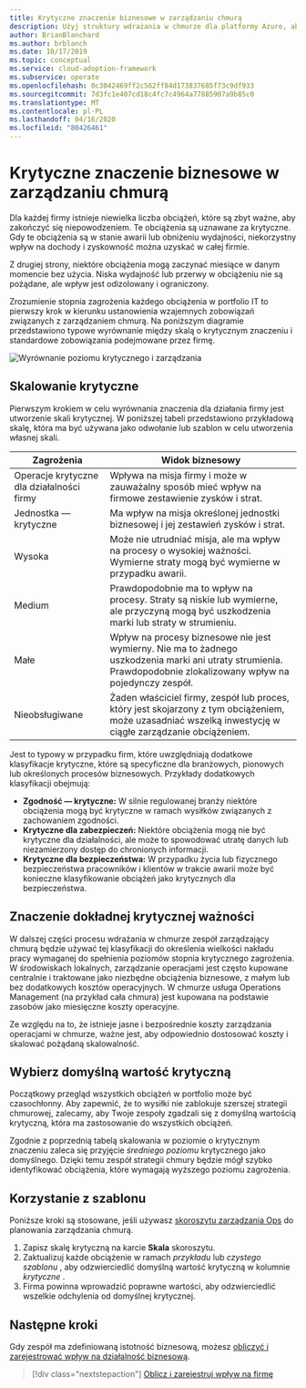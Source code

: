 ```yaml
---
title: Krytyczne znaczenie biznesowe w zarządzaniu chmurą
description: Użyj struktury wdrażania w chmurze dla platformy Azure, aby zrozumieć istotność obciążeń i zapobiec niekorzystnemu wpływowi na dochody i zyskowność.
author: BrianBlanchard
ms.author: brblanch
ms.date: 10/17/2019
ms.topic: conceptual
ms.service: cloud-adoption-framework
ms.subservice: operate
ms.openlocfilehash: 0c3042469ff2c562ff84d173837685f73c9df933
ms.sourcegitcommit: 7d3fc1e407cd18c4fc7c4964a77885907a9b85c0
ms.translationtype: MT
ms.contentlocale: pl-PL
ms.lasthandoff: 04/16/2020
ms.locfileid: "80426461"
---
```

# <a name="business-criticality-in-cloud-management"></a>Krytyczne znaczenie biznesowe w zarządzaniu chmurą

Dla każdej firmy istnieje niewielka liczba obciążeń, które są zbyt ważne, aby zakończyć się niepowodzeniem. Te obciążenia są uznawane za krytyczne. Gdy te obciążenia są w stanie awarii lub obniżeniu wydajności, niekorzystny wpływ na dochody i zyskowność można uzyskać w całej firmie.

Z drugiej strony, niektóre obciążenia mogą zaczynać miesiące w danym momencie bez użycia. Niska wydajność lub przerwy w obciążeniu nie są pożądane, ale wpływ jest odizolowany i ograniczony.

Zrozumienie stopnia zagrożenia każdego obciążenia w portfolio IT to pierwszy krok w kierunku ustanowienia wzajemnych zobowiązań związanych z zarządzaniem chmurą.
Na poniższym diagramie przedstawiono typowe wyrównanie między skalą o krytycznym znaczeniu i standardowe zobowiązania podejmowane przez firmę.

![Wyrównanie poziomu krytycznego i zarządzania](../../_images/manage/cloud-criticality-alignment.png)

## <a name="criticality-scale"></a>Skalowanie krytyczne

Pierwszym krokiem w celu wyrównania znaczenia dla działania firmy jest utworzenie skali krytycznej. W poniższej tabeli przedstawiono przykładową skalę, która ma być używana jako odwołanie lub szablon w celu utworzenia własnej skali.

| Zagrożenia | Widok biznesowy |
| --------- | --------- |
| Operacje krytyczne dla działalności firmy |  Wpływa na misja firmy i może w zauważalny sposób mieć wpływ na firmowe zestawienie zysków i strat. |
| Jednostka — krytyczne | Ma wpływ na misja określonej jednostki biznesowej i jej zestawień zysków i strat. |
| Wysoka | Może nie utrudniać misja, ale ma wpływ na procesy o wysokiej ważności. Wymierne straty mogą być wymierne w przypadku awarii. |
| Medium | Prawdopodobnie ma to wpływ na procesy. Straty są niskie lub wymierne, ale przyczyną mogą być uszkodzenia marki lub straty w strumieniu. |
| Małe | Wpływ na procesy biznesowe nie jest wymierny. Nie ma to żadnego uszkodzenia marki ani utraty strumienia. Prawdopodobnie zlokalizowany wpływ na pojedynczy zespół. |
| Nieobsługiwane | Żaden właściciel firmy, zespół lub proces, który jest skojarzony z tym obciążeniem, może uzasadniać wszelką inwestycję w ciągłe zarządzanie obciążeniem. |

Jest to typowy w przypadku firm, które uwzględniają dodatkowe klasyfikacje krytyczne, które są specyficzne dla branżowych, pionowych lub określonych procesów biznesowych. Przykłady dodatkowych klasyfikacji obejmują:

- **Zgodność — krytyczne:** W silnie regulowanej branży niektóre obciążenia mogą być krytyczne w ramach wysiłków związanych z zachowaniem zgodności.
- **Krytyczne dla zabezpieczeń:** Niektóre obciążenia mogą nie być krytyczne dla działalności, ale może to spowodować utratę danych lub niezamierzony dostęp do chronionych informacji.
- **Krytyczne dla bezpieczeństwa:** W przypadku życia lub fizycznego bezpieczeństwa pracowników i klientów w trakcie awarii może być konieczne klasyfikowanie obciążeń jako krytycznych dla bezpieczeństwa.

## <a name="importance-of-accurate-criticality"></a>Znaczenie dokładnej krytycznej ważności

W dalszej części procesu wdrażania w chmurze zespół zarządzający chmurą będzie używać tej klasyfikacji do określenia wielkości nakładu pracy wymaganej do spełnienia poziomów stopnia krytycznego zagrożenia. W środowiskach lokalnych, zarządzanie operacjami jest często kupowane centralnie i traktowane jako niezbędne obciążenia biznesowe, z małym lub bez dodatkowych kosztów operacyjnych. W chmurze usługa Operations Management (na przykład cała chmura) jest kupowana na podstawie zasobów jako miesięczne koszty operacyjne.

Ze względu na to, że istnieje jasne i bezpośrednie koszty zarządzania operacjami w chmurze, ważne jest, aby odpowiednio dostosować koszty i skalować pożądaną skalowalność.

## <a name="select-a-default-criticality"></a>Wybierz domyślną wartość krytyczną

Początkowy przegląd wszystkich obciążeń w portfolio może być czasochłonny. Aby zapewnić, że to wysiłki nie zablokuje szerszej strategii chmurowej, zalecamy, aby Twoje zespoły zgadzali się z domyślną wartością krytyczną, która ma zastosowanie do wszystkich obciążeń.

Zgodnie z poprzednią tabelą skalowania w poziomie o krytycznym znaczeniu zaleca się przyjęcie *średniego poziomu* krytycznego jako domyślnego. Dzięki temu zespół strategii chmury będzie mógł szybko identyfikować obciążenia, które wymagają wyższego poziomu zagrożenia.

## <a name="use-the-template"></a>Korzystanie z szablonu

Poniższe kroki są stosowane, jeśli używasz [skoroszytu zarządzania Ops](https://raw.githubusercontent.com/microsoft/CloudAdoptionFramework/master/manage/opsmanagementworkbook.xlsx) do planowania zarządzania chmurą.

1. Zapisz skalę krytyczną na karcie **Skala** skoroszytu.
2. Zaktualizuj każde obciążenie w ramach *przykładu* lub *czystego szablonu* , aby odzwierciedlić domyślną wartość krytyczną w kolumnie *krytyczne* .
3. Firma powinna wprowadzić poprawne wartości, aby odzwierciedlić wszelkie odchylenia od domyślnej krytycznej.

## <a name="next-steps"></a>Następne kroki

Gdy zespół ma zdefiniowaną istotność biznesową, możesz [obliczyć i zarejestrować wpływ na działalność biznesową](./impact.md).

> [!div class="nextstepaction"]
> [Oblicz i zarejestruj wpływ na firmę](./impact.md)
